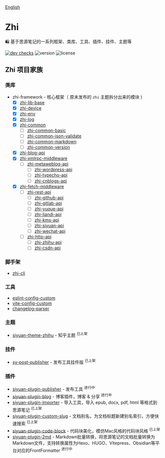 [English](README.md)

# Zhi

🛍️ 基于思源笔记的一系列框架、类库、工具、插件、挂件、主题等

[![dev checks](https://img.shields.io/github/checks-status/terwer/zhi/dev?label=build)](https://github.com/terwer/zhi/tree/dev)
![version](https://img.shields.io/github/release/terwer/zhi.svg?style=flat-square)
![license](https://img.shields.io/badge/license-GPL-blue.svg?style=popout-square)

## Zhi 项目家族

### 类库
- zhi-framework - 核心框架（ 原未发布的 `zhi` 主题拆分出来的模块 )
  - [X] [zhi-lib-base](https://github.com/terwer/zhi/tree/main/libs/zhi-lib-base)
  - [X] [zhi-device](https://github.com/terwer/zhi/tree/main/libs/zhi-device)
  - [X] [zhi-env](https://github.com/terwer/zhi/tree/main/libs/zhi-env)
  - [X] [zhi-log](https://github.com/terwer/zhi/tree/main/libs/zhi-log)
  - [X] [zhi-common](https://github.com/terwer/zhi/tree/main/libs/zhi-common)
    - [ ] [zhi-common-basic](https://github.com/terwer/zhi/tree/main/libs/zhi-common-basic)
    - [ ] [zhi-common-json-validate](https://github.com/terwer/zhi/tree/main/libs/zhi-common-json-validate)
    - [ ] [zhi-common-markdown](https://github.com/terwer/zhi/tree/main/libs/zhi-common-markdown)
    - [ ] [zhi-common-version](https://github.com/terwer/zhi/tree/main/libs/zhi-common-version)
  - [X] [zhi-blog-api](https://github.com/terwer/zhi/tree/main/libs/zhi-blog-api)
  - [X] [zhi-xmlrpc-middleware](https://github.com/terwer/zhi/tree/main/libs/zhi-xmlrpc-middleware)
    - [ ] [zhi-metaweblog-api](https://github.com/terwer/zhi/tree/main/libs/zhi-metaweblog-api)
      - [ ] [zhi-wordpress-api](https://github.com/terwer/zhi/tree/main/libs/zhi-wordpress-api)
      - [ ] [zhi-typecho-api](https://github.com/terwer/zhi/tree/main/libs/zhi-typecho-api)
      - [ ] [zhi-cnblogs-api](https://github.com/terwer/zhi/tree/main/libs/zhi-cnblogs-api)
  - [X] [zhi-fetch-middleware](https://github.com/terwer/zhi/tree/main/libs/zhi-fetch-middleware)
    - [ ] [zhi-rest-api](https://github.com/terwer/zhi/tree/main/libs/zhi-rest-api)
      - [ ] [zhi-github-api](https://github.com/terwer/zhi/tree/main/libs/zhi-github-api)
      - [ ] [zhi-gitlab-api](https://github.com/terwer/zhi/tree/main/libs/zhi-gitlab-api)
      - [ ] [zhi-yuque-api](https://github.com/terwer/zhi/tree/main/libs/zhi-yuque-api)
      - [ ] [zhi-liandi-api](https://github.com/terwer/zhi/tree/main/libs/zhi-liandi-api)
      - [ ] [zhi-kms-api](https://github.com/terwer/zhi/tree/main/libs/zhi-kms-api)
      - [ ] [zhi-siyuan-api](https://github.com/terwer/zhi/tree/main/libs/zhi-siyuan-api)
      - [ ] [zhi-wechat-api](https://github.com/terwer/zhi/tree/main/libs/zhi-wechat-api)
    - [ ] [zhi-http-api](https://github.com/terwer/zhi/tree/main/libs/zhi-http-api)
      - [ ] [zhi-zhihu-api](https://github.com/terwer/zhi/tree/main/libs/zhi-zhihu-api)
      - [ ] [zhi-csdn-api](https://github.com/terwer/zhi/tree/main/libs/zhi-csdn-api)

### 脚手架
- [zhi-cli](https://github.com/terwer/zhi/tree/dev/apps/zhi-cli)

### 工具

- [eslint-config-custom](https://github.com/terwer/zhi/tree/dev/tools/eslint-config-custom)
- [vite-config-custom](https://github.com/terwer/zhi/tree/dev/tools/vite-config-custom)
- [changelog-parser](https://github.com/terwer/zhi/tree/dev/tools/changelog-parser)

### 主题
- [siyuan-theme-zhihu](https://github.com/terwer/siyuan-theme-zhihu) - 知乎主题 <sup>已上架</sup>

### 挂件
- [sy-post-publisher](https://github.com/terwer/sy-post-publisher) - 发布工具挂件版 <sup>已上架</sup>

### 插件
- [siyuan-plugin-publisher](https://github.com/terwer/siyuan-plugin-publisher) - 发布工具 <sup>进行中</sup>
- [siyuan-plugin-blog](https://github.com/terwer/siyuan-plugin-blog) - 博客插件，博客 & 分享 <sup>进行中</sup>
- [siyuan-plugin-importer](https://github.com/terwer/siyuan-plugin-importer) - 导入工具，导入 epub, docx, pdf, html 等格式到思源笔记 <sup>已上架</sup>
- [siyuan-plugin-custom-slug](https://github.com/terwer/siyuan-plugin-custom-slug) - 文档别名，为文档标题新建别名索引，方便快速搜索 <sup>已上架</sup>
- [siyuan-plugin-code-block](https://github.com/terwer/siyuan-plugin-code-block) - 代码块美化，模仿Mac风格的代码块风格 <sup>已上架</sup>
- [siyuan-plugin-2md](https://github.com/terwer/siyuan-plugin-2md) - Markdown批量转换，将思源笔记的文档批量转换为Markdown文件，支持转换属性为Hexo、HUGO、Vitepress、Obsidian等平台对应的FrontFormatter
  <sup>进行中</sup>
